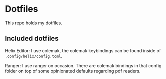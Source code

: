 # Dotfiles

This repo holds my dotfiles.

## Included dotfiles

Helix Editor: I use colemak, the colemak keybindings can be found inside of
`.config/helix/config.toml`.

Ranger: I use ranger on occasion. There are colemak bindings in that config
folder on top of some opinionated defaults regarding pdf readers.

